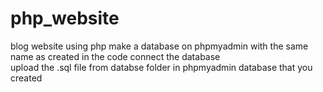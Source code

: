 # php_website
blog website using php
make a database on phpmyadmin with the same name as created in the code
connect the database \
upload the .sql file from databse folder in phpmyadmin database that you created
